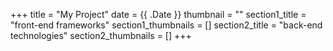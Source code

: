 +++
title = "My Project"
date = {{ .Date }}
thumbnail = ""
section1_title = "front-end frameworks"
section1_thumbnails = []
section2_title = "back-end technologies"
section2_thumbnails = []
+++